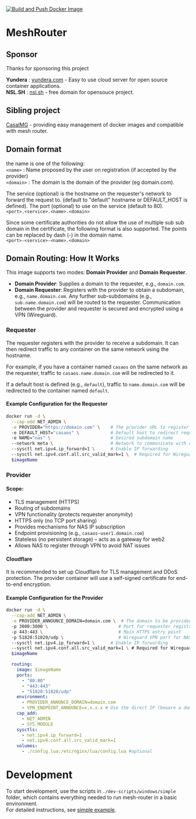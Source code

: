 
[![Build and Push Docker Image](https://github.com/Yundera/mesh-router/actions/workflows/docker-publish.yml/badge.svg)](https://github.com/Yundera/mesh-router/actions/workflows/docker-publish.yml)

# MeshRouter

## Sponsor
Thanks for sponsoring this project

**Yundera** : [yundera.com](https://yundera.com) - Easy to use cloud server for open source container applications.  
**NSL.SH** : [nsl.sh](https://nsl.sh) - free domain for opensouce project.

## Sibling project
[CasaIMG](https://github.com/worph/casa-img) - providing easy management of docker images and compatible with mesh router.

## Domain format
the name is one of the following:  
`<name>` : Name proposed by the user on registration (if accepted by the provider)  
`<domain>` : The domain is the domain of the provider (eg domain.com).  

The service (optional) is the hostname on the requester's network to forward the request to. (default to "default" hostname or DEFAULT_HOST is defined).
The port (optional) to use on the service (default to 80).  
`<port>.<service>.<name>.<domain>`

Since some certificate authorities do not allow the use of multiple sub sub domain in the certificate, the following format is also supported.
The points can be replaced by dash (-) in the domain name.  
`<port>-<service>-<name>.<domain>`

## Domain Routing: How It Works

This image supports two modes: **Domain Provider** and **Domain Requester**.

- **Domain Provider**: Supplies a domain to the requester, e.g., `domain.com`.
- **Domain Requester**: Registers with the provider to obtain a subdomain, e.g., `name.domain.com`. Any further sub-subdomains (e.g., `sub.name.domain.com`) will be routed to the requester. Communication between the provider and requester is secured and encrypted using a VPN (Wireguard).

### Requester

The requester registers with the provider to receive a subdomain. It can then redirect traffic to any container on the same network using the hostname.

For example, if you have a container named `casaos` on the same network as the requester, traffic to `casaos.name.domain.com` will be redirected to it.

If a default host is defined (e.g., `default`), traffic to `name.domain.com` will be redirected to the container named `default`.

#### Example Configuration for the Requester

```sh
docker run -d \
  --cap-add NET_ADMIN \
  -e PROVIDER="https://domain.com" \    # The provider URL to register with
  -e DEFAULT_HOST="casaos" \            # Default host to redirect requests from name.domain.com
  -e NAME="nas" \                       # Desired subdomain name
  --network meta \                      # Network to communicate with other containers
  --sysctl net.ipv4.ip_forward=1 \      # Enable IP forwarding
  --sysctl net.ipv4.conf.all.src_valid_mark=1 \  # Required for Wireguard
  $imageName
```

### Provider

#### Scope:

- TLS management (HTTPS)
- Routing of subdomains
- VPN functionality (protects requester anonymity)
- HTTPS only (no TCP port sharing)
- Provides mechanisms for NAS IP subscription
- Endpoint provisioning (e.g., `casaos-user1.domain.com`)
- Stateless (no persistent storage) – acts as a gateway for web2
- Allows NAS to register through VPN to avoid NAT issues

#### Cloudflare

It is recommended to set up Cloudflare for TLS management and DDoS protection. The provider container will use a self-signed certificate for end-to-end encryption.

#### Example Configuration for the Provider

```sh
docker run -d \
  --cap-add NET_ADMIN \
  -e PROVIDER_ANNOUNCE_DOMAIN=domain.com \  # The domain to be provided
  -p 3000:3000 \                           # Port for requester registration
  -p 443:443 \                             # Main HTTPS entry point
  -p 51820:51820/udp \                     # Wireguard VPN port for NAS tunnels
  --sysctl net.ipv4.ip_forward=1 \      # Enable IP forwarding
  --sysctl net.ipv4.conf.all.src_valid_mark=1 \ # Required for Wireguard
  $imageName
```
```yml
  routing:
    image: $imageName
    ports:
      - "80:80"
      - "443:443"
      - "51820:51820/udp"
    environment:
      - PROVIDER_ANNONCE_DOMAIN=domain.com
      - VPN_ENDPOINT_ANNOUNCE=x.x.x.x # Use the direct IP (beware a domain behind cloudflare will not work)
    cap_add:
      - NET_ADMIN
      - SYS_MODULE
    sysctls:
      - net.ipv4.ip_forward=1
      - net.ipv4.conf.all.src_valid_mark=1
    volumes:
      - ./config.lua:/etc/nginx/lua/config.lua #optional
```

# Development

To start development, use the scripts in `./dev-scripts/windows/simple` folder, 
which contains everything needed to run mesh-router in a basic environment.  
For detailed instructions, see [simple example](dev-scripts/windows/simple/readme.md).